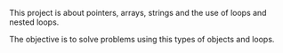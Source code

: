 This project is about pointers, arrays, strings and the use of loops and nested loops.

The objective is to solve problems using this types of objects and loops.